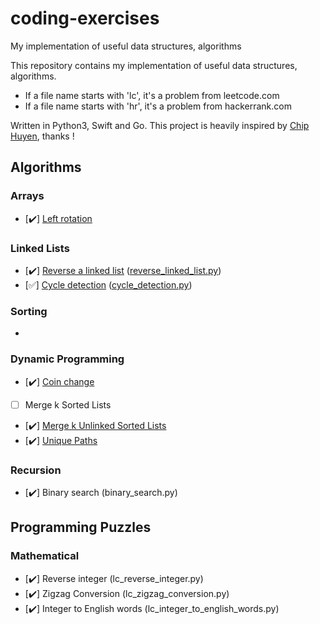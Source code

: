 # coding-exercises
My implementation of useful data structures, algorithms

This repository contains my implementation of useful data structures, algorithms.

- If a file name starts with 'lc', it's a problem from leetcode.com
- If a file name starts with 'hr', it's a problem from hackerrank.com

Written in Python3, Swift and Go. This project is heavily inspired by [Chip Huyen](https://github.com/chiphuyen), thanks !



Algorithms
----------

### Arrays

- [:heavy_check_mark:] [Left rotation](https://www.hackerrank.com/challenges/ctci-array-left-rotation)


### Linked Lists

- [:heavy_check_mark:] [Reverse a linked list](https://www.hackerrank.com/challenges/reverse-a-linked-list/problem) ([reverse_linked_list.py](https://github.com/yuynwa/coding-exercises/blob/master/linked_lists/reverse_linked_list.py))
- [:white_check_mark:] [Cycle detection](https://www.hackerrank.com/challenges/detect-whether-a-linked-list-contains-a-cycle/problem) ([cycle_detection.py](https://github.com/yuynwa/coding-exercises/blob/master/linked_lists/cycle_detection.py))



### Sorting

- 

### Dynamic Programming

- [:heavy_check_mark:] [Coin change](https://github.com/yuynwa/coding-exercises/blob/master/dynamic_programming/coin_change.py)
- [ ] Merge k Sorted Lists
- [:heavy_check_mark:] [Merge k Unlinked Sorted Lists](https://github.com/yuynwa/coding-exercises/blob/master/merge_k_unlinked_sorted_lists.py)
- [:heavy_check_mark:] [Unique Paths](https://github.com/yuynwa/coding-exercises/blob/master/dynamic_programming/lc_unique_paths.py)




### Recursion

- [:heavy_check_mark:] Binary search (binary_search.py)


Programming Puzzles
-------------------

### Mathematical

- [:heavy_check_mark:] Reverse integer (lc_reverse_integer.py)
- [:heavy_check_mark:] Zigzag Conversion (lc_zigzag_conversion.py)
- [:heavy_check_mark:] Integer to English words (lc_integer_to_english_words.py)

